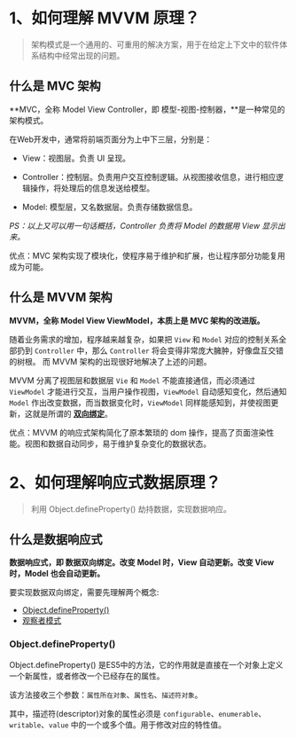 # 1、如何理解 MVVM 原理？

> 架构模式是一个通用的、可重用的解决方案，用于在给定上下文中的软件体系结构中经常出现的问题。

## 什么是 MVC 架构

**MVC，全称 Model View Controller，即 模型-视图-控制器，**是一种常见的架构模式。

在Web开发中，通常将前端页面分为上中下三层，分别是：

- View：视图层。负责 UI 呈现。

- Controller：控制层。负责用户交互控制逻辑。从视图接收信息，进行相应逻辑操作，将处理后的信息发送给模型。

- Model: 模型层，又名数据层。负责存储数据信息。

*PS：以上又可以用一句话概括，Controller 负责将 Model 的数据用 View 显示出来。*

优点：MVC 架构实现了模块化，使程序易于维护和扩展，也让程序部分功能复用成为可能。

## 什么是 MVVM 架构

**MVVM，全称 Model View ViewModel，本质上是 MVC 架构的改进版。**

随着业务需求的增加，程序越来越复杂，如果把 `View` 和 `Model` 对应的控制关系全部扔到 `Controller` 中，那么 `Controller` 将会变得非常庞大臃肿，好像盘互交错的树根。
而 MVVM 架构的出现很好地解决了上述的问题。

MVVM 分离了视图层和数据层 `Vie` 和 `Model` 不能直接通信，而必须通过 `ViewModel` 才能进行交互，当用户操作视图，`ViewModel` 自动感知变化，然后通知 `Model` 作出改变数据，而当数据变化时，`ViewModel` 同样能感知到，并使视图更新，这就是所谓的 **<a href="#?id=什么是数据响应式">双向绑定</a>**。

优点：MVVM 的响应式架构简化了原本繁琐的 dom 操作，提高了页面渲染性能。视图和数据自动同步，易于维护复杂变化的数据状态。

<!-- ## MVC 和 MVVM 区别

可以把 ViewModel 看作是对 Controller 的封装， -->

# 2、如何理解响应式数据原理？

> 利用 Object.defineProperty() 劫持数据，实现数据响应。

## 什么是数据响应式

**数据响应式，即 数据双向绑定。改变 Model 时，View 自动更新。改变 View 时，Model 也会自动更新。**

要实现数据双向绑定，需要先理解两个概念:

- [Object.defineProperty()](https://developer.mozilla.org/zh-CN/docs/Web/JavaScript/Reference/Global_Objects/Object/defineProperty)
- [观察者模式](https://www.runoob.com/design-pattern/observer-pattern.html)


### Object.defineProperty()

Object.defineProperty() 是ES5中的方法，它的作用就是直接在一个对象上定义一个新属性，或者修改一个已经存在的属性。

该方法接收三个参数：`属性所在对象`、`属性名`、`描述符对象`。

其中，描述符(descriptor)对象的属性必须是 `configurable`、`enumerable`、`writable`、`value` 中的一个或多个值。用于修改对应的特性值。



